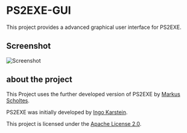 # PS2EXE-GUI
This project provides a advanced graphical user interface for PS2EXE.

## Screenshot
![Screenshot](https://i.gyazo.com/92f58f0ce691f38e6042537b1a938afd.png)

## about the project
This Project uses the further developed version of PS2EXE by [Markus Scholtes](https://github.com/MScholtes).

PS2EXE was initially developed by [Ingo Karstein](https://github.com/ikarstein).

This project is licensed under the [Apache License 2.0](https://github.com/Hope-IT-Works/PS2EXE-GUI/blob/master/LICENSE).
